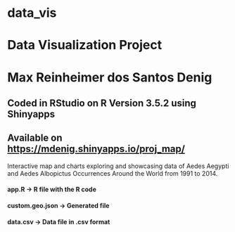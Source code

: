 # data_vis
# Data Visualization Project
# Max Reinheimer dos Santos Denig
## Coded in RStudio on R Version 3.5.2 using Shinyapps
## Available on https://mdenig.shinyapps.io/proj_map/

Interactive map and charts exploring and showcasing data of Aedes Aegypti and Aedes Albopictus Occurrences Around the World from 1991 to 2014.

#### app.R -> R file with the R code
#### custom.geo.json -> Generated file
#### data.csv -> Data file in .csv format
